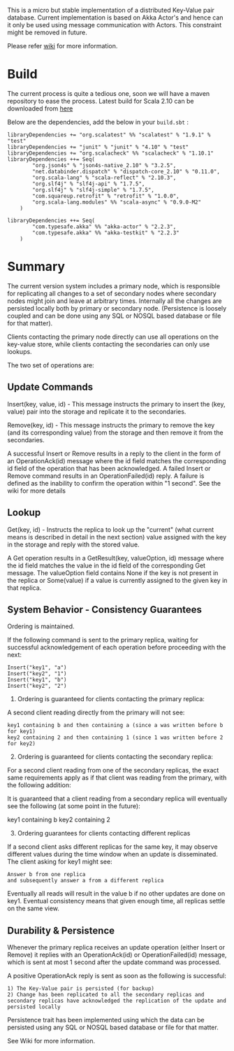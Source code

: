 This is a micro but stable implementation of a distributed Key-Value pair database. Current implementation is based on Akka Actor's and hence can it only be used using message communication with Actors. This constraint might be removed in future.

Please refer [wiki](https://github.com/purijatin/Distributed-Key-Value-DB/wiki/Overview) for more information.

Build
======
The current process is quite a tedious one, soon we will have a maven repository to ease the process.
Latest build for Scala 2.10 can be downloaded from [here](https://github.com/purijatin/Distributed-Key-Value-DB/blob/master/target/scala-2.10/kvstore_2.10-1.0.0.jar?raw=true)

Below are the dependencies, add the below in your `build.sbt` :
	
	libraryDependencies += "org.scalatest" %% "scalatest" % "1.9.1" % "test"
	libraryDependencies += "junit" % "junit" % "4.10" % "test"
	libraryDependencies += "org.scalacheck" %% "scalacheck" % "1.10.1"
	libraryDependencies ++= Seq(
    		"org.json4s" % "json4s-native_2.10" % "3.2.5",
    		"net.databinder.dispatch" % "dispatch-core_2.10" % "0.11.0",
    		"org.scala-lang" % "scala-reflect" % "2.10.3",
    		"org.slf4j" % "slf4j-api" % "1.7.5",
    		"org.slf4j" % "slf4j-simple" % "1.7.5",
    		"com.squareup.retrofit" % "retrofit" % "1.0.0",
    		"org.scala-lang.modules" %% "scala-async" % "0.9.0-M2"
     	)

	libraryDependencies ++= Seq(
    		"com.typesafe.akka" %% "akka-actor" % "2.2.3",
    		"com.typesafe.akka" %% "akka-testkit" % "2.2.3"
    	)




Summary
=======


The current version system includes a primary node, which is responsible for replicating all changes to a set of secondary nodes where secondary nodes might join and leave at arbitrary times. Internally all the changes are persisted locally both by primary or secondary node. (Persistence is loosely coupled and can be done using any SQL or NOSQL based database or file for that matter).

Clients contacting the primary node directly can use all operations on the key-value store, while clients contacting the secondaries can only use lookups.

The two set of operations are:

Update Commands
---------------
Insert(key, value, id) - This message instructs the primary to insert the (key, value) pair into the storage and replicate it to the secondaries.

Remove(key, id) - This message instructs the primary to remove the key (and its corresponding value) from the storage and then remove it from the secondaries.

A successful Insert or Remove results in a reply to the client in the form of an OperationAck(id) message where the id field matches the corresponding id field of the operation that has been acknowledged.
A failed Insert or Remove command results in an OperationFailed(id) reply. A failure is defined as the inability to confirm the operation within "1 second". See the wiki for more details

Lookup
-------
Get(key, id) - Instructs the replica to look up the "current" (what current means is described in detail in the next section) value assigned with the key in the storage and reply with the stored value.

A Get operation results in a GetResult(key, valueOption, id) message where the id field matches the value in the id field of the corresponding Get message. The valueOption field contains None if the key is not present in the replica or Some(value) if a value is currently assigned to the given key in that replica.

System Behavior - Consistency Guarantees
----------------------------------------
Ordering is maintained.

If the following command is sent to the primary replica, waiting for successful acknowledgement of each operation before proceeding with the next:

	Insert("key1", "a")
	Insert("key2", "1")
	Insert("key1", "b")
	Insert("key2", "2")

1) Ordering is guaranteed for clients contacting the primary replica:

A second client reading directly from the primary will not see:

	key1 containing b and then containing a (since a was written before b for key1)
	key2 containing 2 and then containing 1 (since 1 was written before 2 for key2)

2) Ordering is guaranteed for clients contacting the secondary replica:

For a second client reading from one of the secondary replicas, the exact same requirements apply as if that client was reading from the primary, with the following addition:

It is guaranteed that a client reading from a secondary replica will eventually see the following (at some point in the future):

key1 containing b
key2 containing 2

3) Ordering guarantees for clients contacting different replicas

If a second client asks different replicas for the same key, it may observe different values during the time window when an update is disseminated. The client asking for key1 might see:

	Answer b from one replica
	and subsequently answer a from a different replica

Eventually all reads will result in the value b if no other updates are done on key1. Eventual consistency means that given enough time, all replicas settle on the same view. 


Durability & Persistence
------------------------

Whenever the primary replica receives an update operation (either Insert or Remove) it replies with an OperationAck(id) or OperationFailed(id) message, which is sent at most 1 second after the update command was processed. 

A positive OperationAck reply is sent as soon as the following is successful:

	1) The Key-Value pair is persisted (for backup)
	2) Change has been replicated to all the secondary replicas and secondary replicas have acknowledged the replication of the update and persisted locally

Persistence trait has been implemented using which the data can be persisted using any SQL or NOSQL based database or file for that matter.

See Wiki for more information.
